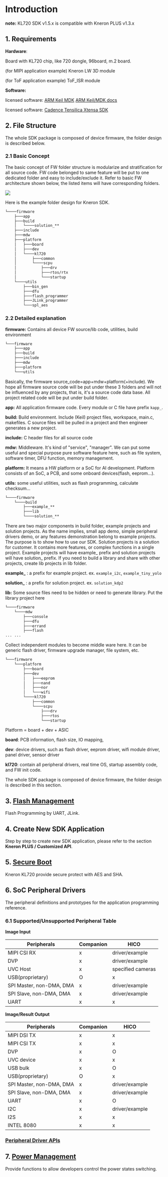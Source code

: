 ﻿# Introduction

**note:** KL720 SDK v1.5.x is compatible with Kneron PLUS v1.3.x

## 1. Requirements

**Hardware**:

Board with KL720 chip, like 720 dongle, 96board, m.2 board.

(for MIPI application example) Kneron LW 3D module

(for ToF application example) ToF_ISR module

**Software:**

licensed software: [ARM Keil MDK](https://www.keil.com)        [ARM Keil/MDK docs](https://www2.keil.com/mdk5/docs)

licensed software: [Cadence Tensilica Xtensa SDK](https://ip.cadence.com/swdev) 



## 2. File Structure

The whole SDK package is composed of device firmware, the folder design is described below.



### 2.1 Basic Concept

The basic concept of FW folder structure is modularize and stratification for all source code. FW code belonged to same feature will be put to one dedicated folder and easy to include/exclude it. Refer to basic FW architecture shown below, the listed items will have corresponding folders.

![](./imgs/file_structure.png)

Here is the example folder design for Kneron SDK.  

```txt
└────firmware
    ├───app
    ├───build
    │   └────solution_**
    ├───include
    ├───mdw
    ├───platform
    │   ├───board
    │   ├───dev
    │   └────kl720
    │       ├───common
    │       └────scpu
    │           ├───drv
    │           ├───rtos/rtx
    │           └───startup
    └────utils
        ├───bin_gen
        ├───dfu
        ├───flash_programmer
        ├───JLink_programmer
        └───spl_aes
```



### 2.2 Detailed explanation

**firmware:** Contains all device FW source/lib code, utilities, build environment

```txt
└───firmware
    ├───app
    ├───build
    ├───include
    ├───mdw
    ├───platform
    └───utils
```

Basically, the firmware source_code=app+mdw+platform(+include). We hope all firmware source code will be put under these 3 folders and will not be influenced by any projects, that is, it's a source code data base. All project related code will be put under build folder.

**app:** All application firmware code. Every module or C file have prefix `kapp_`.

**build:** Build environment. Include (Keil) project files, workspace, main.c, makefiles. C source files will be pulled in a project and then engineer generates a new project.

**include:** C header files for all source code

**mdw:** Middleware. It's kind of "service", "manager". We can put some useful and special purpose pure software feature here, such as file system, software timer, DFU function, memory management.

**platform:** It means a HW platform or a SoC for AI development. Platform consists of an SoC, a PCB, and some onboard devices(flash, eeprom...).

**utils:** some useful utilities, such as flash programming, calculate checksum...

```txt
└────firmware
    └────build
        ├───example_**
        ├───lib
        └────solution_**
```

There are two major components in build folder, example projects and solution projects. As the name implies, small app demo, simple peripheral drivers demo, or any features demonstration belong to example projects. The purpose is to show how to use our SDK. Solution projects is a solution for customer. It contains more features, or complex functions in a single project. 
Example projects will have example_ prefix and solution projects will have solution_ prefix.
If you need to build a library and share with other projects, create lib projects in lib folder.

**example_** : a prefix for example project. ex. `example_i2c`, `example_tiny_yolo`

**solution_** : a prefix for solution project. ex. `solution_kdp2`

**lib:** Some source files need to be hidden or need to generate library. Put the library project here

```txt
└────firmware
    └────mdw
        ├───console
        ├───dfu
        ├───errand
        ├───flash
... ...
```

Collect independent modules to become middle ware here.
It can be generic flash driver, firmware upgrade manager, file system, etc.

```txt
└───firmware
    └───platform
        ├───board
        ├───dev
        │   ├───eeprom
        │   ├───nand
        │   ├───nor
        │   └───wifi
        └────kl720
            ├───common
            └────scpu
                ├───drv
                ├───rtos
                └───startup
```



Platform = board + dev + ASIC



**board**: PCB information, flash size, IO mapping, 

**dev**: device drivers, such as flash driver, eeprom driver, wifi module driver, panel driver, sensor driver

**kl720**: contain all peripheral drivers, real time OS, startup assembly code, and FW init code.

The whole SDK package is composed of device firmware, the folder design is described in this section.



## 3. [Flash Management](flash_management/flash_management.md)
Flash Programming by UART, JLink.



## 4. Create New SDK Application
Step by step to create new SDK application, please refer to the section **Kneron PLUS / Customized API**.



## 5. [Secure Boot](sdk/secure_boot.md)
Kneron KL720 provide secure protect with AES and SHA.



## 6. SoC Peripheral Drivers
The peripheral definitions and prototypes for the application programming reference.

### 6.1 Supported/Unsupported Peripheral Table

**Image Input**

| Peripherals              | Companion | HICO              |
| ------------------------ | --------- | ----------------- |
| MIPI CSI RX              | x         | driver/example    |
| DVP                      | x         | driver/example    |
| UVC Host                 | x         | specified cameras |
| USB(proprietary)         | O         | x                 |
| SPI Master, non-DMA, DMA | x         | driver/example    |
| SPI Slave, non-DMA, DMA  | x         | driver/example    |
| UART                     | x         | x                 |


**Image/Result Output**

| Peripherals              | Companion | HICO           |
| ------------------------ | --------- | -------------- |
| MIPI DSI TX              | x         | x              |
| MIPI CSI TX              | x         | x              |
| DVP                      | x         | O              |
| UVC device               | x         | x              |
| USB bulk                 | x         | O              |
| USB(proprietary)         | O         | x              |
| SPI Master, non-DMA, DMA | x         | driver/example |
| SPI Slave, non-DMA, DMA  | x         | driver/example |
| UART                     | x         | O              |
| I2C                      | x         | driver/example |
| I2S                      | x         | x              |
| INTEL 8080               | x         | x              |

###  [Peripheral Driver APIs](sdk/soc_peripheral_drivers.md)



## 7. [Power Management](sdk/power_management.md)

Provide functions to allow developers control the power states switching.
